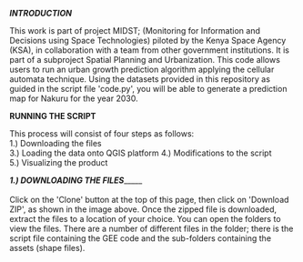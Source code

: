 _____________INTRODUCTION_____________<br/>

This work is part of project MIDST; (Monitoring for Information and Decisions using Space Technologies) piloted by the Kenya Space Agency (KSA),
in collaboration with a team from other government institutions. It is part of a subproject Spatial Planning and Urbanization. This code allows users to
run an urban growth prediction algorithm applying the cellular automata technique. Using the datasets provided in this repository as guided in the script
file 'code.py', you will be able to generate a prediction map for Nakuru for the year 2030.

______________RUNNING THE SCRIPT______________<br/>

This process will consist of four steps as follows:<br/>
1.) Downloading the files<br/>
3.) Loading the data onto QGIS platform
4.) Modifications to the script<br/>
5.) Visualizing the product<br/>

_______________1.) DOWNLOADING THE FILES____________________<br/>
<br/>
Click on the 'Clone' button at the top of this page, then click on 'Download ZIP', as shown in the image above. Once the zipped file is downloaded, 
extract the files to a location of your choice. You can open the folders to view the files. There are a number of different files in the folder; 
there is the script file containing the GEE code and the sub-folders containing the assets (shape files).
